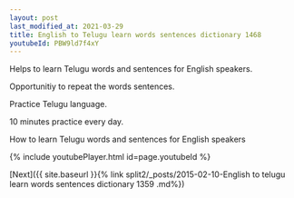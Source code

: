 ```yaml
---
layout: post
last_modified_at: 2021-03-29
title: English to Telugu learn words sentences dictionary 1468 
youtubeId: PBW9ld7f4xY
---
```

 
 
Helps to learn Telugu words and sentences for English speakers.

Opportunitiy to repeat the words sentences. 

Practice Telugu language. 
 
10 minutes practice every day. 
 
How to learn Telugu words and sentences for English speakers 
 
{% include youtubePlayer.html id=page.youtubeId %}
 
 
[Next]({{ site.baseurl }}{% link  split2/_posts/2015-02-10-English to telugu learn words sentences dictionary 1359 .md%})
 
